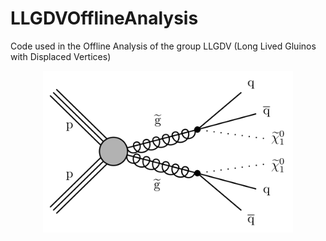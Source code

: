 # LLGDVOfflineAnalysis
Code used in the Offline Analysis of the group LLGDV (Long Lived Gluinos with Displaced Vertices)
<p align="center">
  <a href="https://twiki.cern.ch/twiki/bin/view/CMS/LongLivedGluinosWithDisplacedVertices" target="_blank" >
    <img alt="decay" src="https://github.com/GilsonCS/LLGDVOfflineAnalysis/blob/master/decay.png" width="400" />
  </a>
</p>
